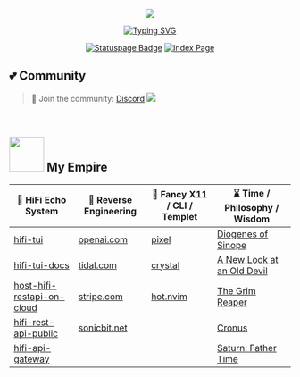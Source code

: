 <!-- Wave 
https://github.com/denvercoder1/readme-typing-svg -->

<div align="center">

<a href="https://en.wikipedia.org/wiki/Diogenes"><img src="https://sachinsenal0x64.github.io/picx-images-hosting/1701343027123.34vfgcv5fmrk.1i0vlm96kf4w.webp" /></a> 

<a href="https://git.io/typing-svg"><img src="https://readme-typing-svg.demolab.com?font=Jetbrain+Mono&duration=1&pause=1&color=F7F7F7&center=true&repeat=false&random=false&width=435&lines=Minimalism+is+the+best." alt="Typing SVG" /></a>

[![Statuspage Badge](https://img.shields.io/badge/Server%20Status-315691?logo=statuspage&logoColor=fff&style=flat)](https://status.401658.xyz) [![Index Page](https://img.shields.io/badge/index%20page-pink?style=flat&logo=starship&logoColor=black)](https://index.401658.xyz) 

</div>

## 💕 Community

> 🍻 Join the community:  <a href="https://discord.gg/EbfftZ5Dd4">Discord</a>
> [![](https://cdn.statically.io/gh/sachinsenal0x64/picx-images-hosting@master/discord.72y8nlaw5mdc.webp)](https://discord.gg/EbfftZ5Dd4)

<br>

## <a title="What I Use" target="_blank" href="https://github.com/sachinsenal0x64"><img src="https://sachinsenal0x64.github.io/picx-images-hosting/satrunp.51dvwlzy0g.gif" width="62" height="62"></a> My Empire

<div align="center">

| 🚀 HiFi Echo System  | 🚀 Reverse Engineering | 🚀 Fancy X11 / CLI / Templet | ⌛ Time / Philosophy / Wisdom
| -------------------------- | -------------------------- |-----------------------------|-----------------------------|
| [hifi-tui](https://github.com/sachinsenal0x64/hifi-tui) | [openai.com](https://github.com/sachinsenal0x64/multi-gpt)  | [pixel](https://github.com/sachinsenal0x64/pixel)  | [Diogenes of Sinope](https://en.wikipedia.org/wiki/Diogenes) |
| [hifi-tui-docs](https://github.com/sachinsenal0x64/hifi-tui-docs) | [tidal.com](https://github.com/sachinsenal0x64/hifi-tui) | [crystal](https://github.com/sachinsenal0x64/crystal.yazi) | [A New Look at an Old Devil ](https://index.401658.xyz/BOOKS/Liz%20Greene%20-%20Saturn%20A%20New%20Look%20at%20an%20Old%20Devil%20(2021).pdf)|
| [host-hifi-restapi-on-cloud](https://github.com/sachinsenal0x64/host-hifi-restapi-on-cloud) | [stripe.com](https://github.com/sachinsenal0x64/backstripe) | [hot.nvim](https://github.com/sachinsenal0x64/hot.nvim) | [The Grim Reaper](https://www.youtube.com/watch?v=_zEdagclxwo)  |
| [hifi-rest-api-public](https://tidal.401658.xyz) |[sonicbit.net](https://github.com/sachinsenal0x64/telegram-torrent-bot) |  | [Cronus](https://en.wikipedia.org/wiki/Cronus) |
| [hifi-api-gateway](https://github.com/sachinsenal0x64/hifi-tui/tree/main/apigateway) | | | [Saturn: Father Time](https://en.wikipedia.org/wiki/Father_Time) |

</div>
